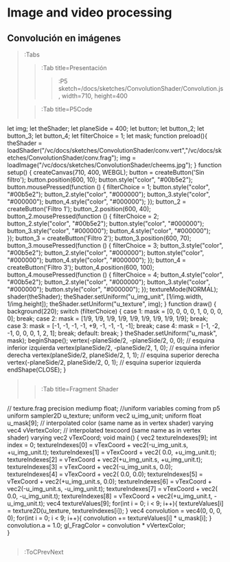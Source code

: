 # Image and video processing

## Convolución en imágenes


> :Tabs
> > :Tab title=Presentación
> > >
> > > :P5 sketch=/docs/sketches/ConvolutionShader/Convolution.js, width=710, height=400
>
> > :Tab title=P5Code
> >
> > ```md
let img;
let theShader;
let planeSide = 400;
let button;
let button_2;
let button_3;
let button_4;
let filterChoice = 1;
let mask;
function preload(){
  theShader = loadShader("/vc/docs/sketches/ConvolutionShader/conv.vert","/vc/docs/sketches/ConvolutionShader/conv.frag");
  img = loadImage("/vc/docs/sketches/ConvolutionShader/cheems.jpg");
}
function setup() {
  createCanvas(710, 400, WEBGL);
  button = createButton('Sin filtro');
  button.position(600, 10);
  button.style("color", "#00b5e2");
  button.mousePressed(function () {
    filterChoice = 1;
    button.style("color", "#00b5e2");
    button_2.style("color", "#000000");
    button_3.style("color", "#000000");
    button_4.style("color", "#000000"); 
  });
  button_2 = createButton('Filtro   1');
  button_2.position(600, 40);
  button_2.mousePressed(function () {
    filterChoice = 2;
    button_2.style("color", "#00b5e2");
    button.style("color", "#000000");
    button_3.style("color", "#000000");
    button_4.style("color", "#000000");  
  });
  button_3 = createButton('Filtro   2');
  button_3.position(600, 70);
  button_3.mousePressed(function () {
    filterChoice = 3;
    button_3.style("color", "#00b5e2");
    button_2.style("color", "#000000");
    button.style("color", "#000000");
    button_4.style("color", "#000000"); 
  });
  button_4 = createButton('Filtro   3');
  button_4.position(600, 100);
  button_4.mousePressed(function () {
    filterChoice = 4;
    button_4.style("color", "#00b5e2");
    button_2.style("color", "#000000");
    button_3.style("color", "#000000");
    button.style("color", "#000000"); 
  });
  textureMode(NORMAL);
  shader(theShader);
  theShader.setUniform("u_img_unit", [1/img.width, 1/img.height]);
  theShader.setUniform("u_texture", img);
}
function draw() {
  background(220);
  switch (filterChoice) {
    case 1:
        mask = [0, 0, 0, 0, 1, 0, 0, 0, 0];
        break;
    case 2:
        mask = [1/9, 1/9, 1/9, 1/9, 1/9, 1/9, 1/9, 1/9, 1/9];
        break;  
    case 3:
      mask = [-1, -1, -1, -1, +9, -1, -1, -1, -1];
      break;
    case 4:
      mask = [-1, -2, -1, 0, 0, 0, 1, 2, 1];
      break;
    default:
      break;
  }
  theShader.setUniform("u_mask", mask);
  beginShape();
  vertex(-planeSide/2, -planeSide/2, 0, 0); // esquina inferior izquierda
  vertex(planeSide/2, -planeSide/2, 1, 0); // esquina inferior derecha
  vertex(planeSide/2, planeSide/2, 1, 1); // esquina superior derecha
  vertex(-planeSide/2, planeSide/2, 0, 1); // esquina superior izquierda
  endShape(CLOSE);
}
> > ```
>
> > :Tab title=Fragment Shader
> >
> > ```md
// texture.frag 
precision mediump float;
//uniform variables coming from p5
uniform sampler2D u_texture;
uniform vec2 u_img_unit;
uniform float u_mask[9]; 
// interpolated color (same name as in vertex shader)
varying vec4 vVertexColor;
// interpolated texcoord (same name as in vertex shader)
varying vec2 vTexCoord;
void main() {
  vec2 textureIndexes[9];
  int index = 0;
  textureIndexes[0] = vTexCoord + vec2(-u_img_unit.s, +u_img_unit.t);
  textureIndexes[1] = vTexCoord + vec2(          0.0, +u_img_unit.t);
  textureIndexes[2] = vTexCoord + vec2(+u_img_unit.s, +u_img_unit.t);
  textureIndexes[3] = vTexCoord + vec2(-u_img_unit.s,           0.0);
  textureIndexes[4] = vTexCoord + vec2(          0.0,           0.0);
  textureIndexes[5] = vTexCoord + vec2(+u_img_unit.s,           0.0);
  textureIndexes[6] = vTexCoord + vec2(-u_img_unit.s, -u_img_unit.t);
  textureIndexes[7] = vTexCoord + vec2(          0.0, -u_img_unit.t);
  textureIndexes[8] = vTexCoord + vec2(+u_img_unit.t, -u_img_unit.t);
  vec4 textureValues[9];
  for(int i = 0; i < 9; i++){
    textureValues[i] = texture2D(u_texture, textureIndexes[i]);
  }
  vec4 convolution = vec4(0, 0, 0, 0);
  for(int i = 0; i < 9; i++){
    convolution += textureValues[i] * u_mask[i];
  }
  convolution.a = 1.0;
  gl_FragColor = convolution * vVertexColor;  
}
> > ```

> :ToCPrevNext